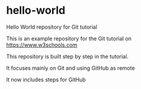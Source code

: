# hello-world
Hello World repository for Git tutorial

This is an example repository for the Git tutorial on https://www.w3schools.com

This repository is built step by step in the tutorial.

It focuses mainly on Git and using GitHub as remote

It now includes steps for GitHub
